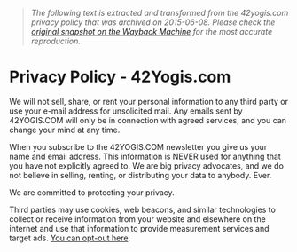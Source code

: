 > *The following text is extracted and transformed from the 42yogis.com privacy policy that was archived on 2015-06-08. Please check the [original snapshot on the Wayback Machine](https://web.archive.org/web/20150608014544id_/http%3A//www.42yogis.com/privacy-policy) for the most accurate reproduction.*

# Privacy Policy - 42Yogis.com

We will not sell, share, or rent your personal information to any third party or use your e-mail address for unsolicited mail. Any emails sent by 42YOGIS.COM will only be in connection with agreed services, and you can change your mind at any time.

When you subscribe to the 42YOGIS.COM newsletter you give us your name and email address. This information is NEVER used for anything that you have not explicitly agreed to. We are big privacy advocates, and we do not believe in selling, renting, or distributing your data to anybody. Ever.

We are committed to protecting your privacy.

Third parties may use cookies, web beacons, and similar technologies to collect or receive information from your website and elsewhere on the internet and use that information to provide measurement services and target ads. [You can opt-out here](http://www.aboutads.info/choices).
